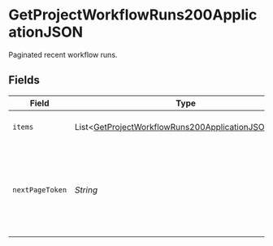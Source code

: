 # GetProjectWorkflowRuns200ApplicationJSON

Paginated recent workflow runs.


## Fields

| Field                                                                                                                           | Type                                                                                                                            | Required                                                                                                                        | Description                                                                                                                     |
| ------------------------------------------------------------------------------------------------------------------------------- | ------------------------------------------------------------------------------------------------------------------------------- | ------------------------------------------------------------------------------------------------------------------------------- | ------------------------------------------------------------------------------------------------------------------------------- |
| `items`                                                                                                                         | List<[GetProjectWorkflowRuns200ApplicationJSONItems](../../models/operations/GetProjectWorkflowRuns200ApplicationJSONItems.md)> | :heavy_check_mark:                                                                                                              | Recent workflow runs.                                                                                                           |
| `nextPageToken`                                                                                                                 | *String*                                                                                                                        | :heavy_check_mark:                                                                                                              | A token to pass as a `page-token` query parameter to return the next page of results.                                           |